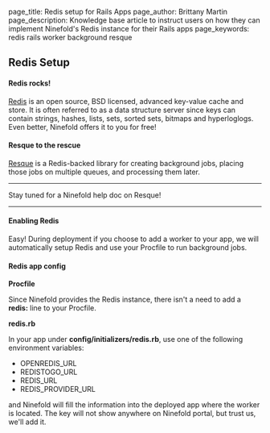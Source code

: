 page_title:       Redis setup for Rails Apps
page_author:      Brittany Martin
page_description: Knowledge base article to instruct users on how they can implement Ninefold's Redis instance for their Rails apps
page_keywords:    redis rails worker background resque

## Redis Setup 

#### Redis rocks!

[Redis](http://redis.io/) is an open source, BSD licensed, advanced key-value cache and store. It is often referred to as a data structure server since keys can contain strings, hashes, lists, sets, sorted sets, bitmaps and hyperloglogs. Even better, Ninefold offers it to you for free! 

#### Resque to the rescue

[Resque](https://github.com/defunkt/resque) is a Redis-backed library for creating background jobs, placing those jobs on multiple queues, and processing them later. 

***
Stay tuned for a Ninefold help doc on Resque!
***

#### Enabling Redis

Easy! During deployment if you choose to add a worker to your app, we will automatically setup Redis and use your Procfile to run background jobs. 

#### Redis app config

__Procfile__

Since Ninefold provides the Redis instance, there isn't a need to add a __redis:__ line to your Procfile.  

__redis.rb__

In your app under __config/initializers/redis.rb__, use one of the following environment variables: 

* OPENREDIS_URL
* REDISTOGO_URL
* REDIS_URL
* REDIS_PROVIDER_URL

and Ninefold will fill the information into the deployed app where the worker is located. The key will not show anywhere on Ninefold portal, but trust us, we'll add it. 


 
